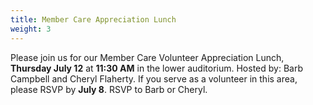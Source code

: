 ```yaml
---
title: Member Care Appreciation Lunch
weight: 3
---
```


Please join us for our Member Care Volunteer Appreciation Lunch, **Thursday July 12** at **11:30 AM** in the lower auditorium. Hosted by: Barb Campbell and Cheryl Flaherty. If you serve as a volunteer in this area, please RSVP by **July 8**.  RSVP to Barb or Cheryl.